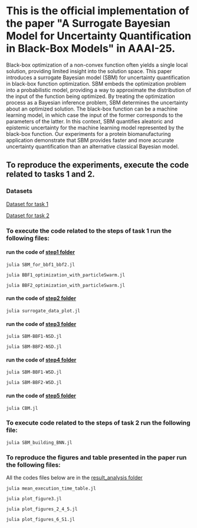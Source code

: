 # This is the official implementation of the paper "A Surrogate Bayesian Model for Uncertainty Quantification in Black-Box Models" in AAAI-25. 

Black-box optimization of a non-convex function often yields a single local solution, providing limited insight into the solution space. This paper introduces a surrogate Bayesian model (SBM) for uncertainty quantification in black-box function optimization. SBM embeds the optimization problem into a probabilistic model, providing a way to approximate the distribution of the input of the function being optimized. By treating the optimization process as a Bayesian inference problem, SBM determines the uncertainty about an optimized solution. The black-box function can be a machine learning model, in which case the input of the former corresponds to the parameters of the latter. In this context, SBM quantifies aleatoric and epistemic uncertainty for the machine learning model represented by the black-box function. Our experiments for a protein biomanufacturing application demonstrate that SBM provides faster and more accurate uncertainty quantification than an alternative classical Bayesian model.


## To reproduce the experiments, execute the code related to tasks 1 and 2. 

### Datasets 

[Dataset for task 1](https://github.com/cristovaoiglesias/SBM/blob/main/empirical_tests/task1/dataset_task1.jl 'Dataset for task 1')

[Dataset for task 2](https://github.com/cristovaoiglesias/SBM/blob/main/empirical_tests/task2/dataset_task2.jl 'Dataset for task 2')


### To execute the code related to the steps of task 1 run the following files:

#### run the code of [step1 folder](https://github.com/cristovaoiglesias/SBM/tree/main/empirical_tests/task1/step1)

```
julia SBM_for_bbf1_bbf2.jl

julia BBF1_optimization_with_particleSwarm.jl

julia BBF2_optimization_with_particleSwarm.jl
```

#### run the code of [step2 folder](https://github.com/cristovaoiglesias/SBM/tree/main/empirical_tests/task1/step2)

```
julia surrogate_data_plot.jl
```


#### run the code of [step3 folder](https://github.com/cristovaoiglesias/SBM/tree/main/empirical_tests/task1/step3)

```
julia SBM-BBF1-NSD.jl

julia SBM-BBF2-NSD.jl
```

#### run the code of [step4 folder](https://github.com/cristovaoiglesias/SBM/tree/main/empirical_tests/task1/step4)

```
julia SBM-BBF1-WSD.jl

julia SBM-BBF2-WSD.jl
```


#### run the code of [step5 folder](https://github.com/cristovaoiglesias/SBM/tree/main/empirical_tests/task1/step5)

```
julia CBM.jl
```


### To execute code related to the steps of task 2 run the following file:

```
julia SBM_building_BNN.jl
```


### To reproduce the figures and table presented in the paper run the following files:

All the codes files below are in the [result_analysis folder](https://github.com/cristovaoiglesias/SBM/tree/main/empirical_tests/results_analysis)

```
julia mean_execution_time_table.jl

julia plot_figure3.jl

julia plot_figures_2_4_5.jl

julia plot_figures_6_S1.jl
```



